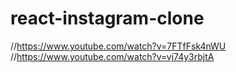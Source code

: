 # react-instagram-clone
 
//https://www.youtube.com/watch?v=7FTfFsk4nWU 
//https://www.youtube.com/watch?v=vj74y3rbjtA 
